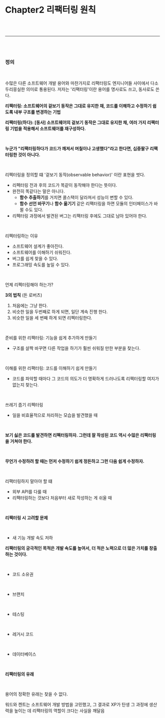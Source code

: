 <br>

# Chapter2 리팩터링 원칙

<br><br>

---

<br><br>

### 정의

<br>

수많은 다른 소프트웨어 개발 용어와 마찬가지로 리팩터링도 엔지니어들 사이에서 다소 두리뭉실한 의미로 통용된다. 저자는 '리팩터링'이란 용어를 명사로도 쓰고, 동사로도 쓴다.

**리팩터링: 소프트웨어의 겉보기 동작은 그대로 유지한 채, 코드를 이해하고 수정하기 쉽도록 내부 구조를 변경하는 기법**

**리팩터링(하다): [동사] 소프트웨어의 겉보기 동작은 그대로 유지한 채, 여러 가지 리팩터링 기법을 적용해서 소프트웨어를 재구성하다.**

<br>

**누군가 "리팩터링하다가 코드가 깨져서 며칠이나 고생했다"라고 한다면, 십중팔구 리팩터링한 것이 아니다.**

<br>

리펙터링을 정의할 떄 '겉보기 동작(observable behavior)' 이란 표현을 썻다.
- 리펙터링 전과 후의 코드가 똑같이 동작해야 한다는 뜻이다.
- 완전히 똑같다는 말은 아니다.
  - **함수 추출하기**를 거치면 콜스택이 달라져서 성능이 변할 수 있다.
  - **함수 선언 바꾸기**나 **함수 옮기기** 같은 리팩터링을 하면 모듈의 인터페이스가 바뀔 수도 있다.
- 리펙터링 과정에서 발견된 버그는 리팩터링 후에도 그대로 남아 있어야 한다.

<br>

리펙터링하는 이유
- 소프트웨어 설계가 좋아진다.
- 소프트웨어를 이해하기 쉬워진다.
- 버그를 쉽게 찾을 수 있다.
- 프로그래밍 속도를 높일 수 있다.

<br>

언제 리펙터링해야 하는가?

**3의 법칙** (돈 로버츠)
1. 처음에는 그냥 한다.
2. 비슷한 일을 두번째로 하게 되면, 일단 계속 진행 한다.
3. 비슷한 일을 세 번째 하게 되면 리펙터링한다.

<br>

준비를 위한 리팩터링: 기능을 쉽게 추가하게 만들기
- 구조를 살짝 바꾸면 다른 작업을 하기가 훨씬 쉬워질 만한 부분을 찾는다.

<br>

이해를 위한 리팩터링: 코드를 이해하기 쉽게 만들기
- 코드를 파악할 때마다 그 코드의 의도가 더 명확하게 드러나도록 리팩터링할 여지가 없는지 찾는다.

<br>

쓰레기 줍기 리펙터링
- 일을 비효율적으로 처리하는 모습을 발견했을 때

<br>

**보기 싫은 코드를 발견하면 리펙터링하자. 그런데 잘 작성된 코드 역시 수많은 리팩터링을 거쳐야 한다.**

<br>

**무언가 수정하려 할 때는 먼저 수정하기 쉽게 정돈하고 그런 다음 쉽게 수정하자.**

<br>

리팩터링하지 말아야 할 떄
- 외부 API를 다룰 때
- 리팩터링하는 것보다 처음부터 새로 작성하는 게 쉬울 때

<br>

**리팩터링 시 고려할 문제**

<br>

- 새 기능 개발 속도 저하

**리팩터링의 궁극적인 목적은 개발 속도를 높여서, 더 적은 노력으로 더 많은 가치를 창출하는 것이다.**

<br>

- 코드 소유권

<br>

- 브랜치

<br>

- 테스팅

<br>

- 레거시 코드

<br>

- 데이터베이스

<br>

**리팩터링의 유래**

<br>

용어의 정확한 유래는 찾을 수 없다.

워드와 켄트는 소프트웨어 개발 방법을 고민했고, 그 결과로 XP가 탄생
그 과정에 생산력을 높이는 데 리팩터링의 역할이 크다는 사실을 깨달음

